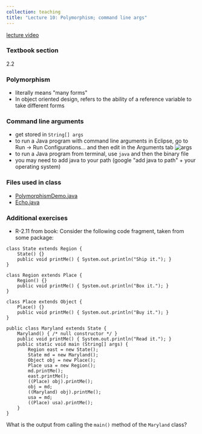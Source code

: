 ```yaml
---
collection: teaching
title: "Lecture 10: Polymorphism; command line args"
---
```


[lecture video]()

### Textbook section
2.2

### Polymorphism
* literally means "many forms"
* In object oriented design, refers to the ability of a reference variable to
	take different forms

### Command line arguments
* get stored in `String[] args`
* to run a Java program with command line arguments in Eclipse, go to Run ->
	Run Configurations... and then edit in the Arguments tab
![args](https://lgw2.github.io/teaching/csci132-fall-2022/lectures/args.png)
* to run a Java program from terminal, use `java` and then the binary file
* you may need to add java to your path (google "add java to path" + your
	operating system)

### Files used in class
* [PolymorphismDemo.java](https://lgw2.github.io/teaching/csci132-fall-2022/lectures/PolymorphismDemo.java)
* [Echo.java](https://lgw2.github.io/teaching/csci132-fall-2022/lectures/Echo.java)

### Additional exercises
* R-2.11 from book: Consider the following code fragment, taken from some
	package:

```
class State extends Region {
	State() {}
	public void printMe() { System.out.println("Ship it."); }
}

class Region extends Place {
	Region() {}
	public void printMe() { System.out.println("Box it."); }
}

class Place extends Object {
	Place() {}
	public void printMe() { System.out.println("Buy it."); }
}

public class Maryland extends State {
	Maryland() { /* null constructor */ }
	public void printMe() { System.out.println("Read it."); }
	public static void main (String[] args) {
		Region east = new State();
		State md = new Maryland();
		Object obj = new Place();
		Place usa = new Region();
		md.printMe();
		east.printMe();
		((Place) obj).printMe();
		obj = md;
		((Maryland) obj).printMe();
		usa = md;
		((Place) usa).printMe();
	}
}
```

What is the output from calling the `main()` method of the `Maryland` class?
